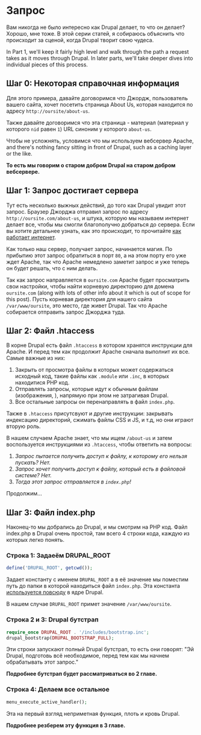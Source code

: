 # Запрос

Вам никогда не было интересно как Drupal делает, то что он делает? Хорошо, мне тоже. В этой серии статей, я собираюсь объяснить что происходит за сценой, когда Drupal творит свою чудеса.

In Part 1, we'll keep it fairly high level and walk through the path a request takes as it moves through Drupal. In later parts, we'll take deeper dives into individual pieces of this process.

## Шаг 0: Некоторая справочная информация

Для этого примера, давайте договоримся что Джордж, пользователь вашего сайта, хочет посетить страница About Us, которая находится по адресу `http://oursite/about-us`.

Также давайте договоримся что эта страница - материал (материал у которого `nid` равен `1`) URL синоним у которого `about-us`.

Чтобы не усложнять, условимся что мы используем вебсервер Apache, and there's nothing fancy sitting in front of Drupal, such as a caching layer or the like. 

**То есть мы говорим о старом добром Drupal на старом добром вебсервере.**

## Шаг 1: Запрос достигает сервера

Тут есть несколько выжных действий, до того как Drupal увидит этот запрос. Браузер Джорджа отправил запрос по адресу `http://oursite.com/about-us`, и штука, которую мы называем интернет делает все, чтобы мы смогли благополучно добраться до сервера. Если вы хотите детальнее узнать, как это происходит, то прочитайте [как работает интернет](http://i.imgur.com/fzY1Arg.jpg).

Как только наш сервер, получает запрос, начинается магия. По прибытию этот запрос обратиться в порт `80`, а на этом порту его уже ждет Apache, так что Apache немедлено заметит запрос и уже теперь он будет решать, что с ним делать.

Так как запрос направляется в `oursite.com` Apache будет просматрить свои настройки, чтобы найти корневую директорию для домена `oursite.com` (along with lots of other info about it which is out of scope for this post). Пусть корневая директория для нашего сайта `/var/www/oursite`, это место, где живет Drupal. Так что Apache собирается отправить запрос Джорджа туда.

## Шаг 2: Файл .htaccess 

В корне Drupal есть файл `.htaccess` в котором хранятся инструкции для Apache. И перед тем как продолжит Apache сначала выполнит их все. Самые важные из них:

1. Закрыть от просмотра файлы в которых может содержаться исходный код, такие файлы как `.module` или `.inc`, в которых находитися PHP код.
2. Отправлять запросы, которые идут к обычным файлам (изображения, ), напрямую при этом не затрагивая Drupal.
3. Все остальные запросы он перенаправлять в файл `index.php`.

Также в `.htaccess` присутсвуют и другие инструкции: закрывать индексацию директорий, сжимать файлы CSS и JS, и т.д, но они играют вторую роль.

В нашем случаем Apache знает, что мы ищем `/about-us` и затем воспользуется инструкциями из `.htaccess`, чтобы ответить на вопросы:

1. *Запрос пытается получить доступ к файлу, к которому его нельзя пускать? Нет.*
2. *Запрос хочет получить доступ к файлу, который есть в файловой системе? Нет.*
3. *Тогда этот запрос отправляется в `index.php`!*

Продолжим...

## Шаг 3: Файл index.php

Наконец-то мы добрались до Drupal, и мы смотрим на PHP код. Файл index.php в Drupal очень простой, там всего 4 строки кода, каждую из которых легко понять.

### Строка 1: Задаеём DRUPAL_ROOT

```php
define('DRUPAL_ROOT', getcwd());
```

Задает константу с именем `DRUPAL_ROOT` а в её значение мы поместим путь до папки в которой находиться файл `index.php`. Эта константа [используется повсюду](https://api.drupal.org/api/drupal/index.php/constant/constants/DRUPAL_ROOT/7) в ядре Drupal.

В нашем случае `DRUPAL_ROOT` примет значение `/var/www/oursite`.

### Строка 2 и 3: Drupal бутстрап

```php
require_once DRUPAL_ROOT . '/includes/bootstrap.inc';
drupal_bootstrap(DRUPAL_BOOTSTRAP_FULL);
```

Эти строки запускают полный Drupal бутстрап, то есть они говорят: "Эй Drupal, подготовь всё необходимое, перед тем как мы начнем обрабатывать этот запрос."

**Подробнее бутстрап будет рассматриваться во 2 главе.**

### Строка 4: Делаем все остальное

```php
menu_execute_active_handler();
```

Эта на первый взгляд неприметная функция, плоть и кровь Drupal.

**Подробнее резберем эту функция в 3 главе.**